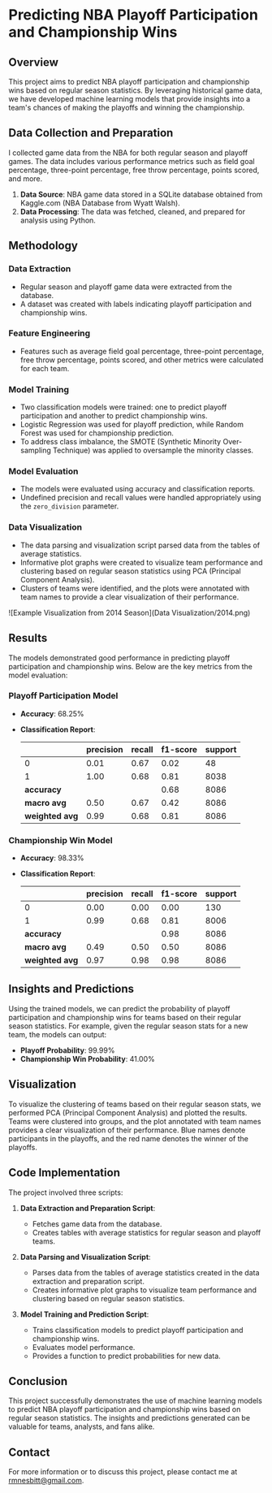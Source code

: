 # Predicting NBA Playoff Participation and Championship Wins

## Overview

This project aims to predict NBA playoff participation and championship wins based on regular season statistics. By leveraging historical game data, we have developed machine learning models that provide insights into a team's chances of making the playoffs and winning the championship.

## Data Collection and Preparation

I collected game data from the NBA for both regular season and playoff games. The data includes various performance metrics such as field goal percentage, three-point percentage, free throw percentage, points scored, and more.

1. **Data Source**: NBA game data stored in a SQLite database obtained from Kaggle.com (NBA Database from Wyatt Walsh).
2. **Data Processing**: The data was fetched, cleaned, and prepared for analysis using Python.

## Methodology

### Data Extraction
- Regular season and playoff game data were extracted from the database.
- A dataset was created with labels indicating playoff participation and championship wins.

### Feature Engineering
- Features such as average field goal percentage, three-point percentage, free throw percentage, points scored, and other metrics were calculated for each team.

### Model Training
- Two classification models were trained: one to predict playoff participation and another to predict championship wins.
- Logistic Regression was used for playoff prediction, while Random Forest was used for championship prediction.
- To address class imbalance, the SMOTE (Synthetic Minority Over-sampling Technique) was applied to oversample the minority classes.

### Model Evaluation
- The models were evaluated using accuracy and classification reports.
- Undefined precision and recall values were handled appropriately using the `zero_division` parameter.

### Data Visualization
- The data parsing and visualization script parsed data from the tables of average statistics.
- Informative plot graphs were created to visualize team performance and clustering based on regular season statistics using PCA (Principal Component Analysis).
- Clusters of teams were identified, and the plots were annotated with team names to provide a clear visualization of their performance.

![Example Visualization from 2014 Season](Data Visualization/2014.png)


## Results

The models demonstrated good performance in predicting playoff participation and championship wins. Below are the key metrics from the model evaluation:

### Playoff Participation Model
- **Accuracy**: 68.25%
- **Classification Report**:

  |               | precision | recall | f1-score | support |
  |---------------|-----------|--------|----------|---------|
  | 0             | 0.01      | 0.67   | 0.02     | 48      |
  | 1             | 1.00      | 0.68   | 0.81     | 8038    |
  | **accuracy**  |           |        | 0.68     | 8086    |
  | **macro avg** | 0.50      | 0.67   | 0.42     | 8086    |
  | **weighted avg** | 0.99   | 0.68   | 0.81     | 8086    |

### Championship Win Model
- **Accuracy**: 98.33%
- **Classification Report**:

  |               | precision | recall | f1-score | support |
  |---------------|-----------|--------|----------|---------|
  | 0             | 0.00      | 0.00   | 0.00     | 130     |
  | 1             | 0.99      | 0.68   | 0.81     | 8006    |
  | **accuracy**  |           |        | 0.98     | 8086    |
  | **macro avg** | 0.49      | 0.50   | 0.50     | 8086    |
  | **weighted avg** | 0.97   | 0.98   | 0.98     | 8086    |

## Insights and Predictions

Using the trained models, we can predict the probability of playoff participation and championship wins for teams based on their regular season statistics. For example, given the regular season stats for a new team, the models can output:

- **Playoff Probability**: 99.99%
- **Championship Win Probability**: 41.00%

## Visualization

To visualize the clustering of teams based on their regular season stats, we performed PCA (Principal Component Analysis) and plotted the results. Teams were clustered into groups, and the plot annotated with team names provides a clear visualization of their performance. Blue names denote participants in the playoffs, and the red name denotes the winner of the playoffs.

## Code Implementation

The project involved three scripts:

1. **Data Extraction and Preparation Script**:
   - Fetches game data from the database.
   - Creates tables with average statistics for regular season and playoff teams.

2. **Data Parsing and Visualization Script**:
   - Parses data from the tables of average statistics created in the data extraction and preparation script.
   - Creates informative plot graphs to visualize team performance and clustering based on regular season statistics.

3. **Model Training and Prediction Script**:
   - Trains classification models to predict playoff participation and championship wins.
   - Evaluates model performance.
   - Provides a function to predict probabilities for new data.

## Conclusion

This project successfully demonstrates the use of machine learning models to predict NBA playoff participation and championship wins based on regular season statistics. The insights and predictions generated can be valuable for teams, analysts, and fans alike.

## Contact

For more information or to discuss this project, please contact me at rmnesbitt@gmail.com.

